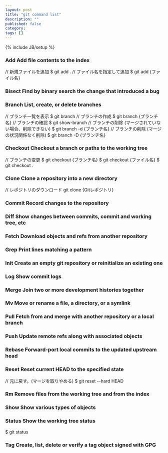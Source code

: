 ```yaml
---
layout: post
title: "git command list"
description: ""
published: false
category: 
tags: []
---
```

{% include JB/setup %}

### Add        Add file contents to the index

// 新規ファイルを追加
$ git add . 
// ファイル名を指定して追加
$ git add {ファイル名}

### Bisect     Find by binary search the change that introduced a bug
### Branch     List, create, or delete branches

// ブランチ一覧を表示
$ git branch 
// ブランチの作成
$ git branch {ブランチ名}
// ブランチの確認
$ git show-branch
// ブランチの削除 (マージされていない場合、削除できない)
$ git branch -d {ブランチ名}
// ブランチの削除 (マージの状況関係なく削除)
$ git branch -D {ブランチ名}

### Checkout   Checkout a branch or paths to the working tree

// ブランチの変更
$ git checkout {ブランチ名}
$ git checkout {ファイル名}
$ git checkout .

### Clone      Clone a repository into a new directory

// レポジトリのダウンロード
git clone {Gitレポジトリ}

### Commit     Record changes to the repository
### Diff       Show changes between commits, commit and working tree, etc
### Fetch      Download objects and refs from another repository
### Grep       Print lines matching a pattern
### Init       Create an empty git repository or reinitialize an existing one
### Log        Show commit logs
### Merge      Join two or more development histories together
### Mv         Move or rename a file, a directory, or a symlink
### Pull       Fetch from and merge with another repository or a local branch
### Push       Update remote refs along with associated objects
### Rebase     Forward-port local commits to the updated upstream head
### Reset      Reset current HEAD to the specified state

// 元に戻す。(マージを取りやめる)
$ git reset --hard HEAD

### Rm         Remove files from the working tree and from the index
### Show       Show various types of objects
### Status     Show the working tree status

$ git status

### Tag        Create, list, delete or verify a tag object signed with GPG

